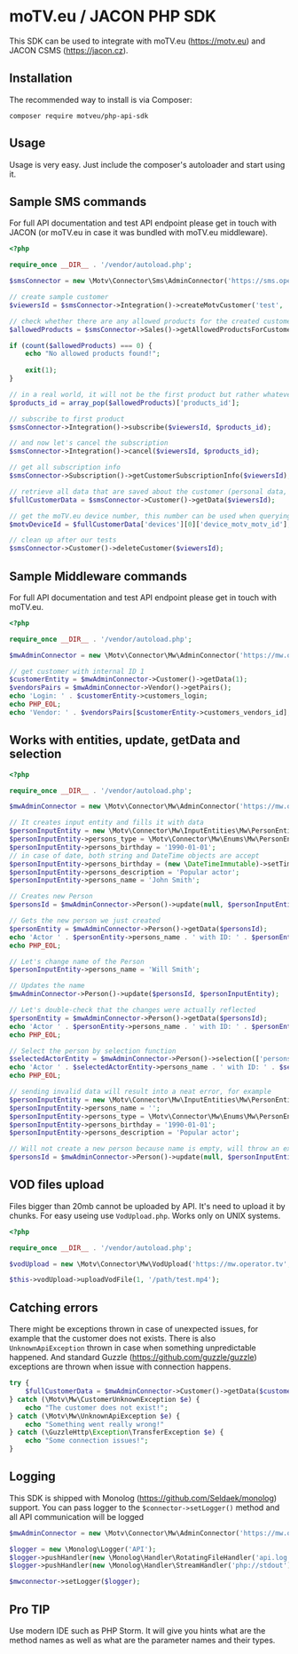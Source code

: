 moTV.eu / JACON PHP SDK
===================

This SDK can be used to integrate with moTV.eu (https://motv.eu) and JACON CSMS (https://jacon.cz).

Installation
------------

The recommended way to install is via Composer:

```
composer require motveu/php-api-sdk
```

Usage
-----

Usage is very easy. Just include the composer's autoloader and start using it.


Sample SMS commands
-------------------

For full API documentation and test API endpoint please get in touch with JACON (or moTV.eu in case it was bundled with moTV.eu middleware).

```php
<?php

require_once __DIR__ . '/vendor/autoload.php';

$smsConnector = new \Motv\Connector\Sms\AdminConnector('https://sms.operator.tv', 'Username', 'secret...');

// create sample customer
$viewersId = $smsConnector->Integration()->createMotvCustomer('test', 'myPassword');

// check whether there are any allowed products for the created customer
$allowedProducts = $smsConnector->Sales()->getAllowedProductsForCustomer($viewersId);

if (count($allowedProducts) === 0) {
	echo "No allowed products found!";
	
	exit(1);
}

// in a real world, it will not be the first product but rather whatever the customer chooses on the selfcare website for example
$products_id = array_pop($allowedProducts)['products_id'];

// subscribe to first product
$smsConnector->Integration()->subscribe($viewersId, $products_id);

// and now let's cancel the subscription
$smsConnector->Integration()->cancel($viewersId, $products_id);

// get all subscription info
$smsConnector->Subscription()->getCustomerSubscriptionInfo($viewersId);

// retrieve all data that are saved about the customer (personal data, contacts, addresses, devices)
$fullCustomerData = $smsConnector->Customer()->getData($viewersId);

// get the moTV.eu device number, this number can be used when querying the MW API
$motvDeviceId = $fullCustomerData['devices'][0]['device_motv_motv_id'];

// clean up after our tests
$smsConnector->Customer()->deleteCustomer($viewersId);
```

Sample Middleware commands
--------------------------

For full API documentation and test API endpoint please get in touch with moTV.eu.

```php
<?php

require_once __DIR__ . '/vendor/autoload.php';

$mwAdminConnector = new \Motv\Connector\Mw\AdminConnector('https://mw.operator.tv', 'Username', 'secret');

// get customer with internal ID 1
$customerEntity = $mwAdminConnector->Customer()->getData(1);
$vendorsPairs = $mwAdminConnector->Vendor()->getPairs();
echo 'Login: ' . $customerEntity->customers_login;
echo PHP_EOL;
echo 'Vendor: ' . $vendorsPairs[$customerEntity->customers_vendors_id];
```

Works with entities, update, getData and selection
---------------


```php
<?php

require_once __DIR__ . '/vendor/autoload.php';

$mwAdminConnector = new \Motv\Connector\Mw\AdminConnector('https://mw.operator.tv', 'Username', 'secret');

// It creates input entity and fills it with data
$personInputEntity = new \Motv\Connector\Mw\InputEntities\Mw\PersonEntity();
$personInputEntity->persons_type = \Motv\Connector\Mw\Enums\Mw\PersonEnum::ACTOR;
$personInputEntity->persons_birthday = '1990-01-01';
// in case of date, both string and DateTime objects are accept
$personInputEntity->persons_birthday = (new \DateTimeImmutable)->setTimestamp(strtotime('now'));
$personInputEntity->persons_description = 'Popular actor';
$personInputEntity->persons_name = 'John Smith';

// Creates new Person
$personsId = $mwAdminConnector->Person()->update(null, $personInputEntity);

// Gets the new person we just created
$personEntity = $mwAdminConnector->Person()->getData($personsId);
echo 'Actor ' . $personEntity->persons_name . ' with ID: ' . $personEntity->persons_id;
echo PHP_EOL;

// Let's change name of the Person
$personInputEntity->persons_name = 'Will Smith';

// Updates the name
$mwAdminConnector->Person()->update($personsId, $personInputEntity);

// Let's double-check that the changes were actually reflected
$personEntity = $mwAdminConnector->Person()->getData($personsId);
echo 'Actor ' . $personEntity->persons_name . ' with ID: ' . $personEntity->persons_id;
echo PHP_EOL;

// Select the person by selection function
$selectedActorEntity = $mwAdminConnector->Person()->selection(['persons_name' => 'Will Smith'])['rows'][0];
echo 'Actor ' . $selectedActorEntity->persons_name . ' with ID: ' . $selectedActorEntity->persons_id;
echo PHP_EOL;

// sending invalid data will result into a neat error, for example
$personInputEntity = new \Motv\Connector\Mw\InputEntities\Mw\PersonEntity();
$personInputEntity->persons_name = '';
$personInputEntity->persons_type = \Motv\Connector\Mw\Enums\Mw\PersonEnum::ACTOR;
$personInputEntity->persons_birthday = '1990-01-01';
$personInputEntity->persons_description = 'Popular actor';

// Will not create a new person because name is empty, will throw an exception instead
$personsId = $mwAdminConnector->Person()->update(null, $personInputEntity);
```

VOD files upload
---------------

Files bigger than 20mb cannot be uploaded by API. It's need to upload it by chunks. For easy useing use ```VodUpload.php```. Works only on UNIX systems.

```php
<?php

require_once __DIR__ . '/vendor/autoload.php';

$vodUpload = new \Motv\Connector\Mw\VodUpload('https://mw.operator.tv', 'Username', 'secret', 'https://storage.operator.tv', 'temp_path');

$this->vodUpload->uploadVodFile(1, '/path/test.mp4');
```

Catching errors
---------------

There might be exceptions thrown in case of unexpected issues, for example that the customer does not exists. There is also `UnknownApiException` thrown in case when something unpredictable happened. And standard Guzzle (https://github.com/guzzle/guzzle) exceptions are thrown when issue with connection happens.

```php
try { 
	$fullCustomerData = $mwAdminConnector->Customer()->getData($customersId);
} catch (\Motv\Mw\CustomerUnknownException $e) {
	echo "The customer does not exist!";	
} catch (\Motv\Mw\UnknownApiException $e) {
	echo "Something went really wrong!"
} catch (\GuzzleHttp\Exception\TransferException $e) {
	echo "Some connection issues!";
}
```

Logging
-------

This SDK is shipped with Monolog (https://github.com/Seldaek/monolog) support. You can pass logger to the `$connector->setLogger()` method and all API communication will be logged

```php
$mwAdminConnector = new \Motv\Connector\Mw\AdminConnector('https://mw.operator.tv', 'Username', 'secret');

$logger = new \Monolog\Logger('API');
$logger->pushHandler(new \Monolog\Handler\RotatingFileHandler('api.log', 14));
$logger->pushHandler(new \Monolog\Handler\StreamHandler('php://stdout'));

$mwconnector->setLogger($logger);
```

Pro TIP
-------

Use modern IDE such as PHP Storm. It will give you hints what are the method names as well as what are the parameter names and their types.
